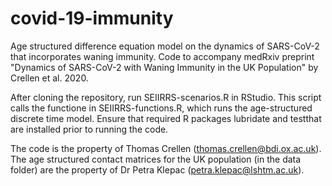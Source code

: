 # covid-19-immunity
Age structured difference equation model on the dynamics of SARS-CoV-2 that incorporates waning immunity. Code to accompany medRxiv preprint "Dynamics of SARS-CoV-2 with Waning Immunity in the UK Population" by Crellen et al. 2020.

After cloning the repository, run SEIIRRS-scenarios.R in RStudio. This script calls the functione in SEIIRRS-functions.R, which runs the age-structured discrete time model. Ensure that required R packages lubridate and testthat are installed prior to running the code. 

The code is the property of Thomas Crellen (thomas.crellen@bdi.ox.ac.uk). The age structured contact matrices for the UK population (in the data folder) are the property of Dr Petra Klepac (petra.klepac@lshtm.ac.uk).

